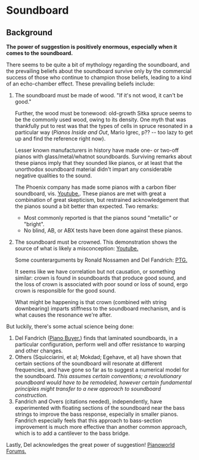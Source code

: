 # Soundboard

## Background

**The power of suggestion is positively enormous, especially when it comes to the soundboard.**

There seems to be quite a bit of mythology regarding the soundboard, and the prevailing beliefs about the soundboard survive only by the commercial success of those who continue to champion those beliefs, leading to a kind of an echo-chamber effect. These prevailing beliefs include:

1. The soundboard must be made of wood.
   "If it's not wood, it can't be good."
   
   Further, the wood must be tonewood: old-growth Sitka spruce seems to be the commonly used wood, owing to its density. One myth that was thankfully put to rest was that the types of cells in spruce resonated in a particular way (_Pianos Inside and Out_, Mario Igrec, p?? -- too lazy to get up and find the reference right now).
   
   Lesser known manufacturers in history have made one- or two-off pianos with glass/metal/whatnot soundboards. Surviving remarks about these pianos imply that they sounded like pianos, or at least that the unorthodox soundboard material didn't impart any considerable negative qualities to the sound.
   
   The Phoenix company has made some pianos with a carbon fiber soundboard, vis. [Youtube.](https://www.youtube.com/watch?v=EBvrQlZYS-o). These pianos are met with great a combination of great skepticism, but restrained acknowledgement that the pianos sound a bit better than expected. Two remarks:
     - Most commonly reported is that the pianos sound "metallic" or "bright".
     - No blind, AB, or ABX tests have been done against these pianos.

2. The soundboard must be crowned.
   This demonstration shows the source of what is likely a misconception: [Youtube.](https://youtu.be/hymAsUn737I?t=126)
   
   Some counterarguments by Ronald Nossamen and Del Fandrich: [PTG.](http://my.ptg.org/communities/community-home/digestviewer/viewthread?GroupId=1171&MID=321088&tab=digestviewer&CommunityKey=e2c6a925-0387-4a43-8920-02dd4c8d591a#bm6)
   
   It seems like we have correlation but not causation, or something similar: crown is found in soundboards that produce good sound, and the loss of crown is associated with poor sound or loss of sound, ergo crown is responsible for the good sound.
   
   What might be happening is that crown (combined with string downbearing) imparts stiffness to the soundboard mechanism, and is what causes the resonance we're after.

But luckily, there's some actual science being done:

1. Del Fandrich ([Piano Buyer.](http://www.pianobuyer.com/Articles/Detail/ArticleId/215/THE-BENEFITS-OF-LAMINATED-SOUNDBOARDS)) finds that laminated soundboards, in a particular configuration, perform well and offer resistance to warping and other changes.
1. Others (Squicciarini, et al; Mokdad; Egehave, et al) have shown that certain sections of the soundboard will resonate at different frequencies, and have gone so far as to suggest a numerical model for the soundboard. *This assumes certain conventions; a revolutionary soundboard would have to be remodeled, however certain fundamental principles might transfer to a new approach to soundboard construction.*
1. Fandrich and Overs (citations needed), independently, have experimented with floating sections of the soundboard near the bass strings to improve the bass response, especially in smaller pianos.
   Fandrich especially feels that this approach to bass-section improvement is much more effective than another common approach, which is to add a cantilever to the bass bridge.


Lastly, Del acknowledges the great power of suggestion! [Pianoworld Forums.](http://forum.pianoworld.com/ubbthreads.php/topics/2465772/re-laminated-soundboards.html#Post2465772)

